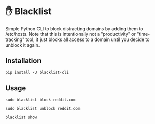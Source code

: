 # ✋ Blacklist
Simple Python CLI to block distracting domains by adding them to /etc/hosts.
Note that this is intentionally not a "productivity" or "time-tracking" tool, it just blocks all access to a domain until you decide to unblock it again.

## Installation
```
pip install -U blacklist-cli
```

## Usage
```
sudo blacklist block reddit.com
```

```
sudo blacklist unblock reddit.com
```

```
blacklist show
```
